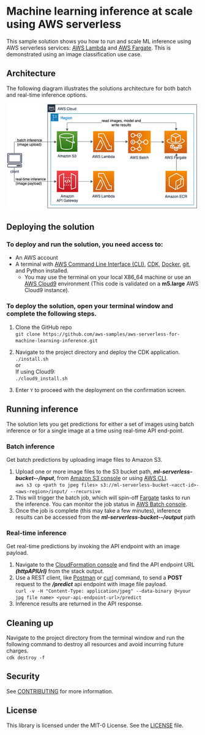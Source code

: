 # Machine learning inference at scale using AWS serverless

This sample solution shows you how to run and scale ML inference using AWS serverless services: [AWS Lambda](https://aws.amazon.com/lambda/) and [AWS Fargate](https://aws.amazon.com/fargate/). This is demonstrated using an image classification use case.

## Architecture

The following diagram illustrates the solutions architecture for both batch and real-time inference options.

![architecture](/src/architecture.png)

## Deploying the solution

### To deploy and run the solution, you need access to:

- An AWS account
- A terminal with [AWS Command Line Interface (CLI)](https://docs.aws.amazon.com/cli/latest/userguide/cli-chap-welcome.html), [CDK](https://docs.aws.amazon.com/cdk/latest/guide/getting_started.html#getting_started_install), [Docker](https://www.docker.com/), [git](https://git-scm.com/), and Python installed.
  - You may use the terminal on your local X86_64 machine or use an [AWS Cloud9](https://aws.amazon.com/cloud9/) environment (This code is validated on a **m5.large** AWS Cloud9 instance).

### To deploy the solution, open your terminal window and complete the following steps.

1. Clone the GitHub repo <br />
   `git clone https://github.com/aws-samples/aws-serverless-for-machine-learning-inference.git`

2. Navigate to the project directory and deploy the CDK application. <br />
   `./install.sh`
   <br /> or <br />
   If using Cloud9: <br />
   `./cloud9_install.sh` <br />
3. Enter `Y` to proceed with the deployment on the confirmation screen.

## Running inference

The solution lets you get predictions for either a set of images using batch inference or for a single image at a time using real-time API end-point.

### Batch inference

Get batch predictions by uploading image files to Amazon S3.

1. Upload one or more image files to the S3 bucket path, **_ml-serverless-bucket-<acct-id>-<aws-region>/input_**, from [Amazon S3 console](https://console.aws.amazon.com/s3/home) or using [AWS CLI](https://docs.aws.amazon.com/cli/latest/userguide/cli-chap-welcome.html).<br />
   `aws s3 cp <path to jpeg files> s3://ml-serverless-bucket-<acct-id>-<aws-region>/input/ --recursive`
2. This will trigger the batch job, which will spin-off [Fargate](https://aws.amazon.com/fargate/) tasks to run the inference. You can monitor the job status in [AWS Batch console](https://console.aws.amazon.com/batch/home).
3. Once the job is complete (this may take a few minutes), inference results can be accessed from the **_ml-serverless-bucket-<acct-id>-<aws-region>/output_** path

### Real-time inference

Get real-time predictions by invoking the API endpoint with an image payload.

1. Navigate to the [CloudFormation console](https://console.aws.amazon.com/cloudformation/home) and find the API endpoint URL **_(httpAPIUrl)_** from the stack output.
2. Use a REST client, like [Postman](https://www.postman.com/) or [curl](https://curl.se/) command, to send a **POST** request to the **_/predict_** api endpoint with image file payload.<br />
   `curl -v -H "Content-Type: application/jpeg" --data-binary @<your jpg file name> <your-api-endpoint-url>/predict`
3. Inference results are returned in the API response.

## Cleaning up

Navigate to the project directory from the terminal window and run the following command to destroy all resources and avoid incurring future charges.<br />
`cdk destroy -f`

## Security

See [CONTRIBUTING](CONTRIBUTING.md#security-issue-notifications) for more information.

## License

This library is licensed under the MIT-0 License. See the [LICENSE](LICENSE) file.
